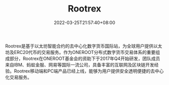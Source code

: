 ﻿---
weight: 
title: "Rootrex"
description: "Rootrex是基于以太坊智能合约的去中心化数字货币国际站，为全球用户提供以太坊及ERC20代币的交易服务。"
date: 2022-03-25T21:57:40+08:00
lastmod: 2022-03-25T16:45:40+08:00
draft: false
authors: ["Metabd"]
featuredImage: "rootrex.webp"
link: ""
tags: ["交易所","Rootrex"]
categories: ["navigation"]
navigation: ["交易所"]
lightgallery: true
toc: true
pinned: false
recommend: false
recommend1: false
---
Rootrex是基于以太坊智能合约的去中心化数字货币国际站，为全球用户提供以太坊及ERC20代币的交易服务。作为ONEROOT分布式数字货币交易体系的重要组成部分，Rootrex在ONEROOT基金会的资助下于2017年Q4开始研发，团队成员来自IBM、蚂蚁金服、网易等国际一流公司，具备丰富的互联网及区块链开发经验。Rootrex移动端和PC端产品已经上线，能够为用户提供安全透明便捷的去中心化交易服务。
